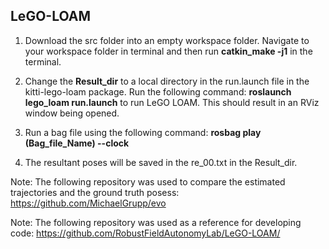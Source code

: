 ## LeGO-LOAM

1. Download the src folder into an empty workspace folder. Navigate to your workspace folder in terminal and then run **catkin_make -j1** in the terminal.

2. Change the **Result_dir** to a local directory in the run.launch file in the kitti-lego-loam package. Run the following command: **roslaunch lego_loam run.launch** to run LeGO LOAM. This should result in an RViz window being opened.

3. Run a bag file using the following command: **rosbag play (Bag_file_Name) --clock**

4. The resultant poses will be saved in the re_00.txt in the Result_dir.


Note: The following repository was used to compare the estimated trajectories and the ground truth posess: https://github.com/MichaelGrupp/evo

Note: The following repository was used as a reference for developing code: https://github.com/RobustFieldAutonomyLab/LeGO-LOAM/
